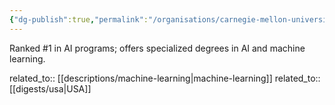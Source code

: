 ```yaml
---
{"dg-publish":true,"permalink":"/organisations/carnegie-mellon-university-cmu/","title":"Carnegie Mellon University (CMU)"}
---
```



Ranked #1 in AI programs; offers specialized degrees in AI and machine learning.

related_to:: [[descriptions/machine-learning\|machine-learning]]
related_to:: [[digests/usa\|USA]]
